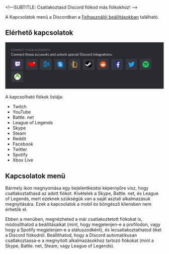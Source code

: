 <!-- TITLE: [HU] Kapcsolatok -->
<!—SUBTITLE: Csatlakoztasd Discord fiókod más fiókokhoz! -->

A Kapcsolatok menü a Discordban a [Felhasználói beállításokban](/user-settings) található.

## Elérhető kapcsolatok

![Kapcsolatok | Asztali alkalmazás (Windows)](/uploads/e-96-faa.png "Kapcsolatok | Asztali alkalmazás (Windows)")

A kapcsolható fiókok listája:
* Twitch
* YouTube
* Battle. net
* League of Legends
* Skype
* Steam
* Reddit
* Facebook
* Twitter
* Spotify
* Xbox Live


## Kapcsolatok menü

Bármely ikon megnyomása egy bejelentkezési képernyőre visz, hogy csatlakoztathasd az adott fiókot. Kivételek a Skype, Battle. net, és League of Legends, mert ezeknek szükségük van a saját asztali alkalmazásuk megnyitására. Ezek a kapcsolatok a mobil és böngésző kliensben nem érhetők el.

Ebben a menüben, megnézheted a már csatlakoztetott fiókokat is, módosíthatod a beállításaikat (mint, hogy megjelenjen-e a profilodon, vagy hogy a Spotify megjelenjen-e a státuszodként), és lecsatlakoztathatod őket a Discord fiókodról. Beállíthatod, hogy a Discord automatikusan csatlakoztassa-e a megnyitott alkalmazásokhoz tartozó fiókokat (mint a  Skype, Battle. net, Steam, vagy League of Legends).